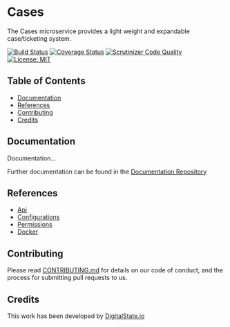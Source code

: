# Cases

The Cases microservice provides a light weight and expandable case/ticketing system.

[![Build Status](https://travis-ci.org/DigitalState/Cases.svg?branch=develop)](https://travis-ci.org/DigitalState/Cases)
[![Coverage Status](https://coveralls.io/repos/github/DigitalState/Cases/badge.svg?branch=develop)](https://coveralls.io/github/DigitalState/Cases?branch=develop)
[![Scrutinizer Code Quality](https://scrutinizer-ci.com/g/DigitalState/Cases/badges/quality-score.png?b=develop)](https://scrutinizer-ci.com/g/DigitalState/Cases/?branch=develop)
[![License: MIT](https://img.shields.io/badge/License-MIT-blue.svg)](LICENSE)

## Table of Contents

- [Documentation](#documentation)
- [References](#references)
- [Contributing](#contributing)
- [Credits](#credits)

## Documentation

Documentation...

Further documentation can be found in the [Documentation Repository](https://github.com/DigitalState/Documentation)

## References

- [Api](references/api.md)
- [Configurations](references/configurations.md)
- [Permissions](references/permissions.md)
- [Docker](references/docker.md)

## Contributing

Please read [CONTRIBUTING.md](CONTRIBUTING.md) for details on our code of conduct, and the process for submitting pull requests to us.

## Credits

This work has been developed by [DigitalState.io](http://digitalstate.io)